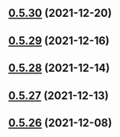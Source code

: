 ## [0.5.30](https://github.com/vegaprotocol/token-frontend/compare/0.5.29...0.5.30) (2021-12-20)



## [0.5.29](https://github.com/vegaprotocol/token-frontend/compare/0.5.28...0.5.29) (2021-12-16)



## [0.5.28](https://github.com/vegaprotocol/token-frontend/compare/0.5.27...0.5.28) (2021-12-14)



## [0.5.27](https://github.com/vegaprotocol/token-frontend/compare/0.5.26...0.5.27) (2021-12-13)



## [0.5.26](https://github.com/vegaprotocol/token-frontend/compare/0.5.25...0.5.26) (2021-12-08)



